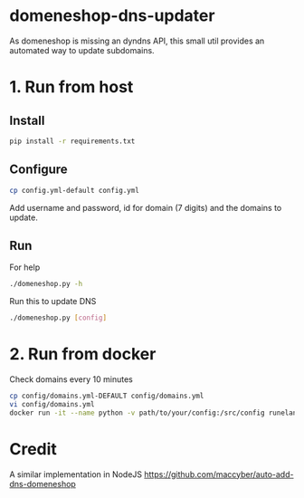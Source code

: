 # domeneshop-dns-updater

As domeneshop is missing an dyndns API, this small util provides an automated way to
update subdomains.

# 1. Run from host

## Install
```sh
pip install -r requirements.txt
```

## Configure
```sh
cp config.yml-default config.yml
```

Add username and password, id for domain (7 digits) and the domains to update.

## Run

For help
```sh
./domeneshop.py -h
```

Run this to update DNS
```sh
./domeneshop.py [config]
```
# 2. Run from docker

Check domains every 10 minutes

```sh
cp config/domains.yml-DEFAULT config/domains.yml
vi config/domains.yml
docker run -it --name python -v path/to/your/config:/src/config runelangseid/domeneshop-dns-updater

```

# Credit

A similar implementation in NodeJS https://github.com/maccyber/auto-add-dns-domeneshop
